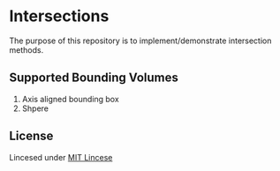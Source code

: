 # Intersections
 
The purpose of this repository is to implement/demonstrate intersection methods.

## Supported Bounding Volumes
1) Axis aligned bounding box
2) Shpere
 
## License 
Lincesed under [MIT Lincese](https://github.com/Nick-Mikrou/Intersections/blob/main/LICENSE)
